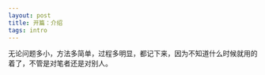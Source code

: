 ```yaml
---
layout: post
title: 开篇：介绍
tags: intro
---
```


无论问题多小，方法多简单，过程多明显，都记下来，因为不知道什么时候就用的着了，不管是对笔者还是对别人。
